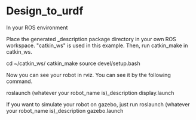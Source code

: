 # Design_to_urdf
 In your ROS environment

Place the generated _description package directory in your own ROS workspace. "catkin_ws" is used in this example. 
Then, run catkin_make in catkin_ws.

cd ~/catkin_ws/
catkin_make
source devel/setup.bash

Now you can see your robot in rviz. 
You can see it by the following command.

roslaunch (whatever your robot_name is)_description display.launch

If you want to simulate your robot on gazebo, just run
roslaunch (whatever your robot_name is)_description gazebo.launch